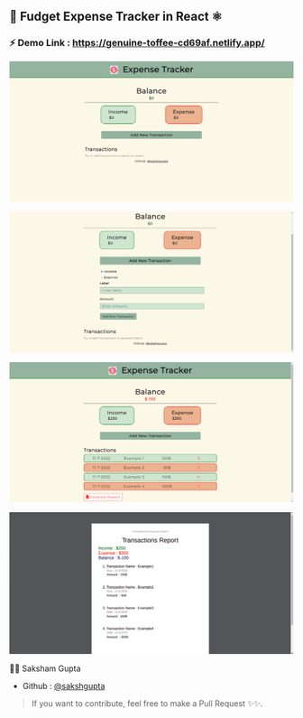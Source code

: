 
## 🤑 Fudget Expense Tracker in React ⚛️

### ⚡️ Demo Link : https://genuine-toffee-cd69af.netlify.app/
 
![Image1](./images/expense1.png)

![Image2](./images/expense2.png)

![Image3](./images/expense3.png)

![Image4](./images/exp4.png)


👩‍💻 Saksham Gupta

- Github : [@sakshgupta](https://github.com/sakshgupta)


> If you want to contribute, feel free to make a Pull Request ✨✨.
